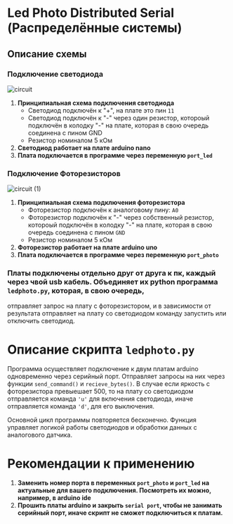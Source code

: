 # Led Photo Distributed Serial (Распределённые системы)

## Описание схемы
### Подключение светодиода
![circuit](https://github.com/user-attachments/assets/b46294b6-32e8-4cef-9ea1-4615f39f3da7)
1. **Принципиальная схема подключения светодиода**
   - Светодиод подключён к "+", на плате это пин `11`
   - Светодиод подключён к "-" через один резистор, котороый подключён в колодку "-" на плате, которая в свою очередь соединена с пином GND
   - Резистор номиналом 5 кОм
2. **Светодиод работает на плате arduino nano**
3. **Плата подключается в программе через переменную `port_led`**
### Подключение Фоторезисторов
![circuit (1)](https://github.com/user-attachments/assets/cf420420-04fc-46cc-86dc-8e812acfe6e9)


1. **Принципиальная схема подключения фоторезистора**
    - Фоторезистор подключён к аналоговому пину: `A0`
    - Фоторезистор подключён к "-" через собственный резистор, котороый подключён в колодку "-" на плате, которая в свою очередь соединена с пином `GND`
    - Резистор номиналом 5 кОм
2. **Фоторезистор работает на плате arduino uno**
3. **Плата подключается в программе через переменную `port_photo`**

###  Платы подключены отдельно друг от друга к пк, каждый через чвой usb кабель. Объединяет их python программа `ledphoto.py`, которая, в свою очередь, 
отправляет запрос на плату с фоторезистором, и в зависимости от результата отправляет на плату со светодиодом команду запустить или отключить
светодиод.

# Описание скрипта `ledphoto.py`

Программа осуществляет подключение к двум платам arduino одновременно через серийный порт. Отправляет запросы на них через функции 
`send_command()` и `recieve_bytes()`. В случае если яркость с фоторезистора превыешает 500, то на плату со светодиодом
отправляется команда `'u'` для включения светодиода, иначе отправляется команда `'d'`, для его выключения.

Основной цикл программы повторяется бесконечно. Функция управляет логикой работы светодиодов и обработки данных с аналогового датчика.

# Рекомендации к применению
1. **Заменить номер порта в переменных `port_photo` и `port_led` на актуальные для вашего подключения. Посмотреть их можно, например, в arduino ide**
2. **Прошить платы arduino и закрыть `serial port`, чтобы не занимать серийный порт, иначе скрипт не сможет подключиться к платам.**
